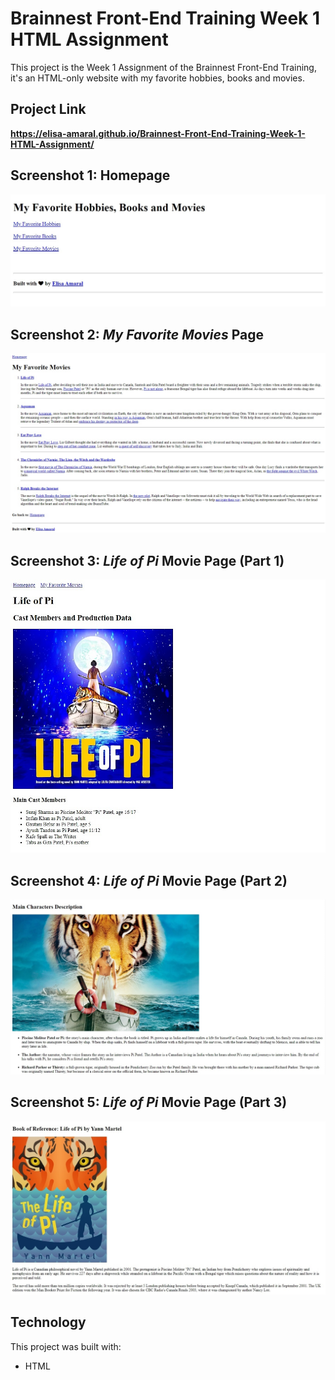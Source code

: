 # Brainnest Front-End Training Week 1 HTML Assignment

This project is the Week 1 Assignment of the Brainnest Front-End Training, it's an HTML-only website with my favorite hobbies, books and movies.

## Project Link

**https://elisa-amaral.github.io/Brainnest-Front-End-Training-Week-1-HTML-Assignment/**

## Screenshot 1: Homepage

![Screenshot](/images/screenshots/Screenshot_1.png)

## Screenshot 2: *My Favorite Movies* Page

![Screenshot](/images/screenshots/Screenshot_2.png)

## Screenshot 3: *Life of Pi* Movie Page (Part 1) 

![Screenshot](/images/screenshots/Screenshot_3.png)

## Screenshot 4: *Life of Pi* Movie Page (Part 2) 

![Screenshot](/images/screenshots/Screenshot_4.png)

## Screenshot 5: *Life of Pi* Movie Page (Part 3) 

![Screenshot](/images/screenshots/Screenshot_5.png)

## Technology

This project was built with: 
+ HTML
